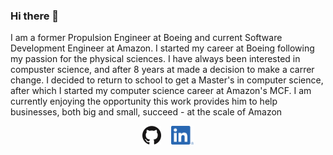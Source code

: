 ### Hi there 👋

I am a former Propulsion Engineer at Boeing and current Software Development Engineer at Amazon. I started my career at Boeing following my passion for the physical sciences. I have always been interested in compuster science, and after 8 years at made a decision to make a carrer change. I decided to return to school to get a Master's in computer science, after which I started my computer science career at Amazon's MCF. I am currently enjoying the opportunity this work provides him to help businesses, both big and small, succeed - at the scale of Amazon

<p align='center'>
  <a href="https://terickson87.github.io/"><img height="30" src="https://github.com/terickson87/terickson87/blob/master/GitHub-Mark-120px-plus.png?raw=true"></a>
  &nbsp;&nbsp;
  <a href="https://www.linkedin.com/in/todd-w-erickson/"><img height="30" src="https://github.com/terickson87/terickson87/blob/master/LI-In-Bug.png?raw=true"></a>
</p>

<!--
**terickson87/terickson87** is a ✨ _special_ ✨ repository because its `README.md` (this file) appears on your GitHub profile.

Here are some ideas to get you started:

- 🔭 I’m currently working on ...
- 🌱 I’m currently learning ...
- 👯 I’m looking to collaborate on ...
- 🤔 I’m looking for help with ...
- 💬 Ask me about ...
- 📫 How to reach me: ...
- 😄 Pronouns: ...
- ⚡ Fun fact: ...
-->
